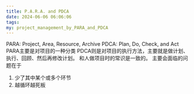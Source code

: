 ```yaml
---
title: P.A.R.A. and PDCA
date: 2024-06-06 06:06:06
tags:
my: project_management_by_PARA_and_PDCA
---
```

PARA: Project, Area, Resource, Archive
PDCA: Plan, Do, Check, and Act
PARA主要是对项目的一种分类
PDCA则是对项目的执行方法，主要就是做计划、执行、回顾、然后再修改计划。
和人做项目时的常识是一致的。
主要会面临的问题在于

1. 少了其中某个或多个环节
2. 越循环越死板
